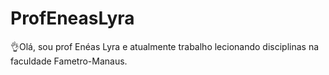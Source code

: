 # ProfEneasLyra
👌Olá, sou prof Enéas Lyra e atualmente trabalho lecionando disciplinas na faculdade Fametro-Manaus.



 

